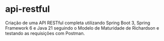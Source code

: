 # api-restful
Criação de uma API RESTful completa utilizando Spring Boot 3, Spring Framework 6 e Java 21 seguindo o Modelo de Maturidade de Richardson e testando as requisições com Postman.
